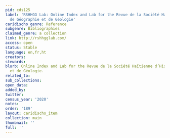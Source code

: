 ```yaml
---
pid: cds125
label: 'RSHHGG Lab: Online Index and Lab for the Revue de la Société Haïtienne d’Histoire,
  de Géographie et de Géologie'
caridischo_genre: Reference
subgenre: Bibliographies
claimed_genre: a collection
link: http://rshhgglab.com/
access: open
status: Stable
language: en,fr,ht
creators:
stewards:
blurb: Online Index and Lab for the Revue de la Société Haïtienne d’Histoire, de Géographie
  et de Géologie.
related_to:
sub_collections:
open_data:
added_by:
twitter:
census_year: '2020'
notes:
order: '189'
layout: caridischo_item
collection: main
thumbnail: ''
full: ''
---
```

